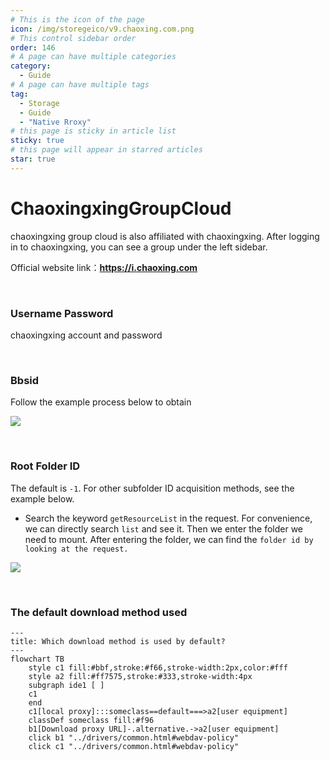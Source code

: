 ```yaml
---
# This is the icon of the page
icon: /img/storegeico/v9.chaoxing.com.png
# This control sidebar order
order: 146
# A page can have multiple categories
category:
  - Guide
# A page can have multiple tags
tag:
  - Storage
  - Guide
  - "Native Rroxy"
# this page is sticky in article list
sticky: true
# this page will appear in starred articles
star: true
---
```


# ChaoxingxingGroupCloud

chaoxingxing group cloud is also affiliated with chaoxingxing. After logging in to chaoxingxing, you can see a group under the left sidebar.

Official website link：**https://i.chaoxing.com**

<br/>



### **Username Password**

chaoxingxing account and password

<br/>



### **Bbsid**

Follow the example process below to obtain

![](/img/drivers/chaoxing/chaoxing_bbsid.png)

<br/>



### **Root Folder ID**

The default is `-1`. For other subfolder ID acquisition methods, see the example below.

- Search the keyword `getResourceList` in the request. For convenience, we can directly search `list` and see it. Then we enter the folder we need to mount. After entering the folder, we can find the `folder id by looking at the request.`

![](/img/drivers/chaoxing/chaoxing_folder_id.gif)

<br/>



### **The default download method used**


```mermaid
---
title: Which download method is used by default?
---
flowchart TB
    style c1 fill:#bbf,stroke:#f66,stroke-width:2px,color:#fff
    style a2 fill:#ff7575,stroke:#333,stroke-width:4px
    subgraph ide1 [ ]
    c1
    end
    c1[local proxy]:::someclass==default===>a2[user equipment]
    classDef someclass fill:#f96
    b1[Download proxy URL]-.alternative.->a2[user equipment]
    click b1 "../drivers/common.html#webdav-policy"
    click c1 "../drivers/common.html#webdav-policy"
```

